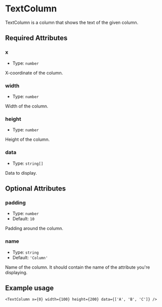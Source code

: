 # TextColumn

TextColumn is a column that shows the text of the given column.

## Required Attributes

### x

- Type: `number`

X-coordinate of the column.

### width

- Type: `number`

Width of the column.

### height

- Type: `number`

Height of the column.

### data

- Type: `string[]`

Data to display.

## Optional Attributes

### padding

- Type: `number`
- Default: `10`

Padding around the column.

### name

- Type: `string`
- Default: `'Column'`

Name of the column. It should contain the name of the attribute you're displaying.

## Example usage

```svelte
<TextColumn x={0} width={100} height={200} data={['A', 'B', 'C']} />
```

